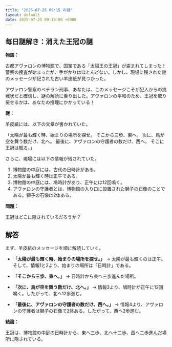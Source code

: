 ```yaml
---
title: "2025-07-25 09:15 の謎"
layout: default
date: 2025-07-25 09:15:00 +0900
---
```

## 毎日謎解き：消えた王冠の謎

**物語：**

古都アヴァロンの博物館で、国宝である「太陽王の王冠」が盗まれてしまった！警察の捜査が始まったが、手がかりはほとんどない。しかし、現場に残された謎のメッセージが記された古い羊皮紙が見つかった。

アヴァロン警察のベテラン刑事、あなたは、このメッセージこそが犯人からの挑戦状だと確信し、謎の解読に乗り出した。アヴァロンの平和のため、王冠を取り戻せるかは、あなたの推理にかかっている！

**謎：**

羊皮紙には、以下の文章が書かれていた。

「太陽が最も輝く時、始まりの場所を探せ。
そこから三歩、東へ。
次に、鳥が空を舞う数だけ、北へ。
最後に、アヴァロンの守護者の数だけ、西へ。
そこに王冠は眠る。」

さらに、現場には以下の情報が残されていた。

1.  博物館の中庭には、古代の日時計がある。
2.  太陽が最も輝く時は正午である。
3.  博物館の中庭には、鳩時計があり、正午には12回鳴く。
4.  アヴァロンの守護者とは、博物館の入り口に設置された獅子の石像のことである。獅子の石像は2体ある。

**問題：**

王冠はどこに隠されているだろうか？

## 解答

まず、羊皮紙のメッセージを順に解読していく。

*   **「太陽が最も輝く時、始まりの場所を探せ。」** → 太陽が最も輝くのは正午。そして、情報1と2より、始まりの場所は「日時計」である。

*   **「そこから三歩、東へ。」** → 日時計から東へ三歩進んだ場所。

*   **「次に、鳥が空を舞う数だけ、北へ。」** → 情報3より、鳩時計が正午に12回鳴く。したがって、北へ12歩進む。

*   **「最後に、アヴァロンの守護者の数だけ、西へ。」** → 情報4より、アヴァロンの守護者は獅子の石像で2体ある。したがって、西へ2歩進む。

**結論：**

王冠は、博物館の中庭の日時計から、東へ三歩、北へ十二歩、西へ二歩進んだ場所に隠されている。
